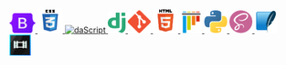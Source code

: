 <p align="left"> <a href="https://www.soldankpp.com/" target="_blank" rel="noreferrer">
<img src="https://github.com/YETIx86/YETIx86/blob/main/images/bootstrap.png?raw=true" title="Bootstrap" alt="Bootstrap" width="45" height="35"/>
<img src="https://github.com/YETIx86/YETIx86/blob/main/images/css3.png?raw=true" title="CSS3" alt="CSS3" width="44" height="44"/>
<img src="https://github.com/user-attachments/assets/4550a7a8-03e9-4ef0-848f-7bf7a0f79f3a" title="daScript" alt="daScript" width="40" height="40"/>
<img src="https://github.com/YETIx86/YETIx86/blob/main/images/django.png?raw=true" title="Django" alt="Django" width="31" height="36"/>
<img src="https://github.com/YETIx86/YETIx86/blob/main/images/git.png?raw=true" title="Git" alt="Git" width="40" height="40"/>
<img src="https://github.com/YETIx86/YETIx86/blob/main/images/html5.png?raw=true" title="HTML5" alt="HTML5" width="44" height="44"/>
<img src="https://github.com/YETIx86/YETIx86/blob/main/images/pytest.png?raw=true" title="pytest" alt="pytest" width="38" height="38"/>
<img src="https://github.com/YETIx86/YETIx86/blob/main/images/python.png?raw=true" title="Python" alt="Python" width="40" height="40"/>
<img src="https://github.com/YETIx86/YETIx86/blob/main/images/sass.png?raw=true" title="SASS" alt="SASS" width="40" height="40"/>
<img src="https://github.com/YETIx86/YETIx86/blob/main/images/sqlite.png?raw=true" title="SQLite" alt="SQLite" width="40" height="40"/>
<img src="https://github.com/YETIx86/YETIx86/blob/main/images/vegaspro.png?raw=true" title="Vegas Pro" alt="Vegas Pro" width="37" height="37"/>
